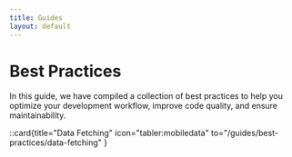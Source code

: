 ```yaml
---
title: Guides
layout: default
---
```


# Best Practices

In this guide, we have compiled a collection of best practices to help you optimize your development workflow, improve code quality, and ensure maintainability.

::card{title="Data Fetching" icon="tabler:mobiledata" to="/guides/best-practices/data-fetching" }